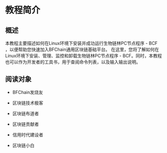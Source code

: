 # 教程简介

## 概述
本教程主要描述如何在Linux环境下安装并成功运行生物链林PC节点程序 - BCF ，以便帮助您快速加入BFChain通用区块链基础平台。
在这里，您将了解如何在Linux环境下安装、管理、监控和卸载生物链林PC节点程序 - BCF。同时，本教程也可以作为开发者的工具书，用于查阅命令列表，以及输入输出说明。

## 阅读对象

* BFChain发烧友

* 区块链技术极客

* 区块链布道者

* 区块链贡献者

* 信用时代建设者

* 区块链小白